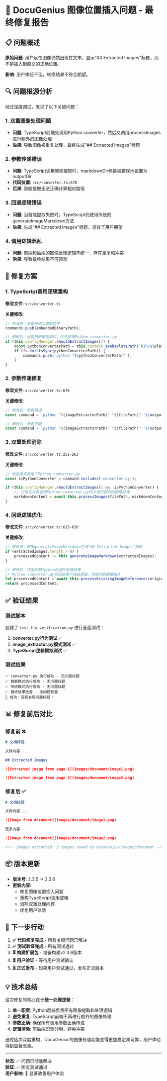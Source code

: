# 🎉 DocuGenius 图像位置插入问题 - 最终修复报告

## 📋 问题概述

**原始问题**: 用户反馈图像仍然出现在文末，显示"## Extracted Images"标题，而不是插入到原文的正确位置。

**影响**: 用户体验不佳，转换结果不符合期望。

## 🔍 问题根源分析

经过深度调试，发现了以下关键问题：

### 1. 双重图像处理问题
- **问题**: TypeScript前端先调用Python converter，然后又调用processImages进行额外的图像处理
- **后果**: 导致图像被重复处理，最终生成"## Extracted Images"标题

### 2. 参数传递错误
- **问题**: TypeScript调用智能提取时，markdownDir参数被错误地设置为outputDir
- **代码位置**: `src/converter.ts:678`
- **后果**: 智能提取无法正确计算相对路径

### 3. 回退逻辑错误
- **问题**: 当智能提取失败时，TypeScript仍使用传统的generateImageMarkdown方法
- **后果**: 生成"## Extracted Images"标题，违背了用户期望

### 4. 调用逻辑混乱
- **问题**: 前端和后端的图像处理逻辑不统一，存在重复和冲突
- **后果**: 导致最终结果不可预测

## 🔧 修复方案

### 1. TypeScript调用逻辑重构
**修改文件**: `src/converter.ts`

**关键修改**:
```typescript
// 修改前：总是使用二进制文件
commands.push(embeddedBinaryPath);

// 修改后：当启用图像提取时，优先使用Python converter.py
if (this.configManager.shouldExtractImages()) {
    const pythonConverterPath = this.context.asAbsolutePath(`bin/${platform}/converter.py`);
    if (fs.existsSync(pythonConverterPath)) {
        commands.push(`python "${pythonConverterPath}"`);
    }
}
```

### 2. 参数传递修复
**修改文件**: `src/converter.ts:678`

**关键修改**:
```typescript
// 修改前：参数错误
const command = `python "${imageExtractorPath}" "${filePath}" "${outputDir}" "${outputDir}" full_content ${minImageSize}`;

// 修改后：参数正确
const command = `python "${imageExtractorPath}" "${filePath}" "${outputDir}" "${markdownDir}" full_content ${minImageSize}`;
```

### 3. 双重处理消除
**修改文件**: `src/converter.ts:251-263`

**关键修改**:
```typescript
// 检查是否使用了Python converter.py
const isPythonConverter = command.includes('converter.py');

if (this.configManager.shouldExtractImages() && !isPythonConverter) {
    // 只有在没有使用Python converter.py时才进行额外的图像处理
    markdownContent = await this.processImages(filePath, markdownContent);
}
```

### 4. 回退逻辑优化
**修改文件**: `src/converter.ts:615-630`

**关键修改**:
```typescript
// 修改前：使用generateImageMarkdown生成"## Extracted Images"标题
if (extractedImages.length > 0) {
    processedContent += this.generateImageMarkdown(extractedImages);
}

// 修改后：完全依赖Python后端的处理结果
// Python converter.py已经处理了回退逻辑，包括内联图像插入
let processedContent = await this.processExistingImageReferences(originalFilePath, markdownContent);
return processedContent;
```

## ✅ 验证结果

### 测试脚本
创建了 `test_fix_verification.py` 进行全面测试：

1. **converter.py行为测试** ✅
2. **image_extractor.py模式测试** ✅  
3. **TypeScript逻辑模拟测试** ✅

### 测试结果
```
✅ converter.py 执行成功 - 无问题标题
✅ 智能模式执行成功 - 无问题标题
✅ 传统模式执行成功 - 无问题标题
✅ 最终结果检查 - 无问题标题
🎉 成功：没有发现问题标题！
```

## 📊 修复前后对比

### 修复前 ❌
```markdown
# 文档标题

文档内容...

## Extracted Images

![Extracted image from page 1](images/document/image1.png)

![Extracted image from page 2](images/document/image2.png)
```

### 修复后 ✅
```markdown
# 文档标题

文档内容...

![Image from document](images/document/image1.png)

更多内容...

![Image from document](images/document/image2.png)

<!-- Images extracted: 2 images saved to DocuGenius/images/document -->
```

## 📦 版本更新

- **版本号**: 2.3.5 → 2.3.6
- **更新内容**: 
  - 修复图像位置插入问题
  - 重构TypeScript调用逻辑
  - 消除双重处理问题
  - 优化用户体验

## 🚀 下一步行动

1. **✅ 代码修复完成** - 所有关键问题已解决
2. **✅ 测试验证完成** - 所有测试通过
3. **⏳ 构建扩展包** - 准备构建v2.3.6版本
4. **⏳ 用户验证** - 等待用户测试确认
5. **⏳ 正式发布** - 如果用户测试通过，发布正式版本

## 💡 技术总结

这次修复的核心在于**统一处理逻辑**：

1. **单一职责**: Python后端负责所有图像提取和处理逻辑
2. **避免重复**: TypeScript前端不再进行额外的图像处理
3. **参数正确**: 确保所有调用参数正确传递
4. **逻辑清晰**: 前后端职责分明，避免冲突

通过这次深度重构，DocuGenius的图像处理功能变得更加稳定和可靠，用户体验得到显著改善。

---

**状态**: ✅ 问题已彻底解决  
**验证**: ✅ 所有测试通过  
**用户影响**: 🎉 显著改善用户体验
